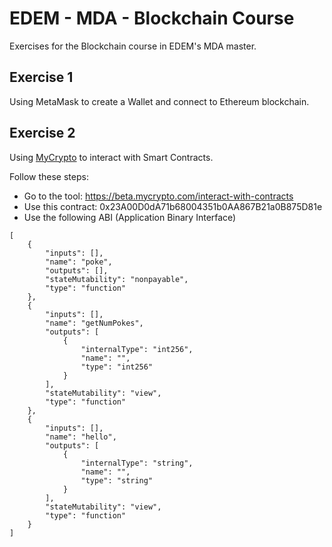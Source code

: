 # EDEM - MDA - Blockchain Course
Exercises for the Blockchain course in EDEM's MDA master.

## Exercise 1

Using MetaMask to create a Wallet and connect to Ethereum blockchain.

## Exercise 2

Using [MyCrypto](https://mycrypto.com/) to interact with Smart Contracts.

Follow these steps:

* Go to the tool: https://beta.mycrypto.com/interact-with-contracts
* Use this contract: 0x23A00D0dA71b68004351b0AA867B21a0B875D81e
* Use the following ABI (Application Binary Interface)

```
[
	{
		"inputs": [],
		"name": "poke",
		"outputs": [],
		"stateMutability": "nonpayable",
		"type": "function"
	},
	{
		"inputs": [],
		"name": "getNumPokes",
		"outputs": [
			{
				"internalType": "int256",
				"name": "",
				"type": "int256"
			}
		],
		"stateMutability": "view",
		"type": "function"
	},
	{
		"inputs": [],
		"name": "hello",
		"outputs": [
			{
				"internalType": "string",
				"name": "",
				"type": "string"
			}
		],
		"stateMutability": "view",
		"type": "function"
	}
]
```
